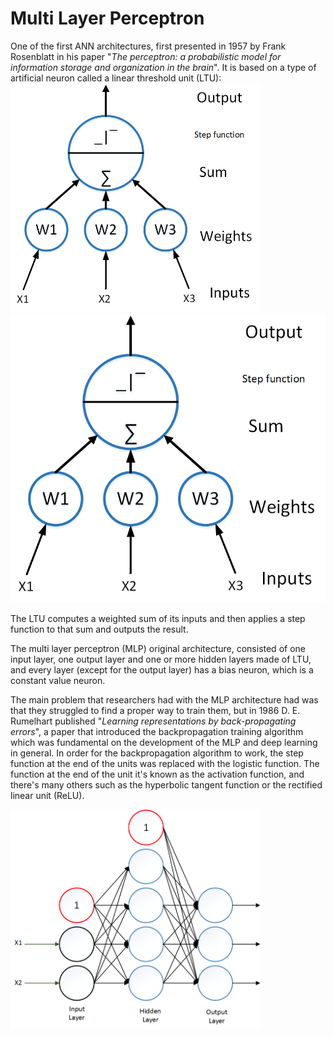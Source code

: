 # Multi Layer Perceptron

One of the first ANN architectures, first presented in 1957 by Frank Rosenblatt in his paper "*The perceptron: a probabilistic model for information storage and organization in the brain*". It is based on a type of artificial neuron called a linear threshold unit (LTU):
<img src="Images/LTU.png" alt="Drawing" style="width: 400px;"/>
![alt text](Images/LTU.png "title")

The LTU computes a weighted sum of its inputs and then applies a step function to that sum and outputs the result.

The multi layer perceptron (MLP) original architecture, consisted of one input layer, one output layer and one or more hidden layers made of LTU, and every layer (except for the output layer) has a bias neuron, which is a constant value neuron.

The main problem that researchers had with the MLP architecture had was that they struggled to find a proper way to train them, but in 1986 D. E. Rumelhart published "*Learning representations by back-propagating errors*", a paper that  introduced the backpropagation training algorithm which was fundamental on the development of the MLP and deep learning in general.
In order for the backpropagation algorithm to work, the step function at the end of the units was replaced with the logistic function. The function at the end of the unit it's known as the activation function, and there's many others such as the hyperbolic tangent function or the rectified linear unit (ReLU).

<img src="Images/MLP.png" alt="Drawing" style="width: 400px;"/>

